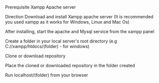 Prerequisite
Xampp Apache server

Direction
Download and install Xampp apache server (It is recommended you used xampp as it works for Windows, Linux and Mac Os)

After installing, start the apache and Mysql service from the xampp panel

Create a folder in your local server's root directory (e.g C://xampp/htdocs/(folder) - for windows)

Clone or download repository

Place the cloned or downloaded repository in the folder created

Run localhost/(folder) from your browser
